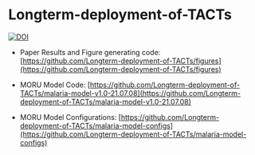 # Longterm-deployment-of-TACTs

[![DOI](https://zenodo.org/badge/652022473.svg)](https://zenodo.org/badge/latestdoi/652022473)


- Paper Results and Figure generating code: [https://github.com/Longterm-deployment-of-TACTs/figures](https://github.com/Longterm-deployment-of-TACTs/figures)

- MORU Model Code: [https://github.com/Longterm-deployment-of-TACTs/malaria-model-v1.0-21.07.08](https://github.com/Longterm-deployment-of-TACTs/malaria-model-v1.0-21.07.08)
- MORU Model Configurations: [https://github.com/Longterm-deployment-of-TACTs/malaria-model-configs](https://github.com/Longterm-deployment-of-TACTs/malaria-model-configs)
